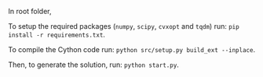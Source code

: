 In root folder,

To setup the required packages (`numpy`, `scipy`, `cvxopt` and `tqdm`)  run:
`pip install -r requirements.txt`.

To compile the Cython code run:
`python src/setup.py build_ext --inplace`.

Then, to generate the solution, run:
`python start.py`.